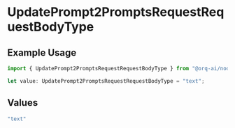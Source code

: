 # UpdatePrompt2PromptsRequestRequestBodyType

## Example Usage

```typescript
import { UpdatePrompt2PromptsRequestRequestBodyType } from "@orq-ai/node/models/operations";

let value: UpdatePrompt2PromptsRequestRequestBodyType = "text";
```

## Values

```typescript
"text"
```